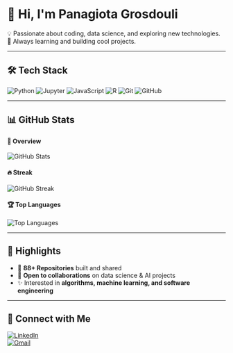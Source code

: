 # 👋 Hi, I'm Panagiota Grosdouli  

💡 Passionate about coding, data science, and exploring new technologies.  
🚀 Always learning and building cool projects.  

---

## 🛠️ Tech Stack
![Python](https://img.shields.io/badge/Python-blue?style=for-the-badge&logo=python&logoColor=white)
![Jupyter](https://img.shields.io/badge/Jupyter-orange?style=for-the-badge&logo=jupyter&logoColor=white)
![JavaScript](https://img.shields.io/badge/JavaScript-yellow?style=for-the-badge&logo=javascript&logoColor=white)
![R](https://img.shields.io/badge/R-lightgrey?style=for-the-badge&logo=r&logoColor=white)
![Git](https://img.shields.io/badge/Git-red?style=for-the-badge&logo=git&logoColor=white)
![GitHub](https://img.shields.io/badge/GitHub-black?style=for-the-badge&logo=github&logoColor=white)

---

## 📊 GitHub Stats  

#### 🔹 Overview
![GitHub Stats](https://github-readme-stats.vercel.app/api?username=Lily-Evan&show_icons=true&theme=tokyonight&hide_border=true)

#### 🔥 Streak
![GitHub Streak](https://github-readme-streak-stats.herokuapp.com?user=Lily-Evan&theme=tokyonight&hide_border=true)

#### 🏆 Top Languages
![Top Languages](https://github-readme-stats.vercel.app/api/top-langs/?username=Lily-Evan&layout=compact&theme=tokyonight&hide_border=true)

---

## 🌟 Highlights
- 📂 **88+ Repositories** built and shared  
- 🤝 **Open to collaborations** on data science & AI projects  
- ✨ Interested in **algorithms, machine learning, and software engineering**  

---

## 💬 Connect with Me
[![LinkedIn](https://img.shields.io/badge/LinkedIn-blue?style=for-the-badge&logo=linkedin&logoColor=white)](https://www.linkedin.com)  
[![Gmail](https://img.shields.io/badge/Email-red?style=for-the-badge&logo=gmail&logoColor=white)](mailto:iitsbooklover@gmail.com)
